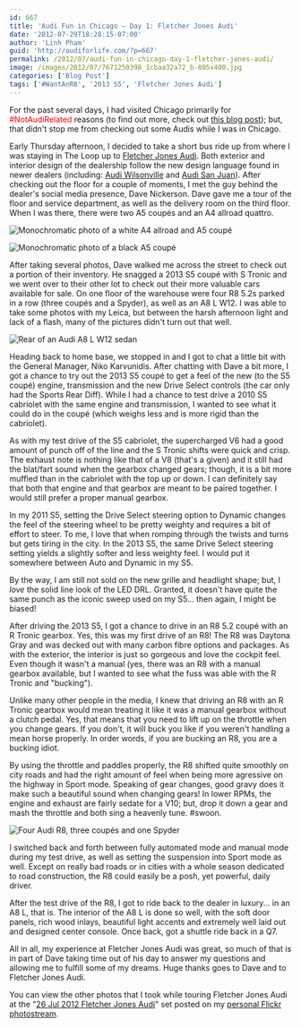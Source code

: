 ```yaml
---
id: 667
title: 'Audi Fun in Chicago – Day 1: Fletcher Jones Audi'
date: '2012-07-29T18:28:15-07:00'
author: 'Linh Pham'
guid: 'http://audiforlife.com/?p=667'
permalink: /2012/07/audi-fun-in-chicago-day-1-fletcher-jones-audi/
image: /images/2012/07/7671250398_1cbaa32a72_b-805x400.jpg
categories: ['Blog Post']
tags: ['#WantAnR8', '2013 S5', 'Fletcher Jones Audi']
---
```


For the past several days, I had visited Chicago primarily for <span style="color: #ff0000;">#NotAudiRelated</span> reasons (to find out more, check out [this blog post](http://blog.wwdt.me/2012/07/attending-a-wwdtm-live-taping-in-chicago/)); but, that didn't stop me from checking out some Audis while I was in Chicago.

Early Thursday afternoon, I decided to take a short bus ride up from where I was staying in The Loop up to [Fletcher Jones Audi](http://www.fjaudi.com/). Both exterior and interior design of the dealership follow the new design language found in newer dealers (including: [Audi Wilsonville](http://www.audiwilsonville.com/) and [Audi San Juan](http://www.audisanjuan.com/)). After checking out the floor for a couple of moments, I met the guy behind the dealer's social media presence, Dave Nickerson. Dave gave me a tour of the floor and service department, as well as the delivery room on the third floor. When I was there, there were two A5 coupés and an A4 allroad quattro.

![Monochromatic photo of a white A4 allroad and A5 coupé](/images/2012/07/L1000001_medium.jpg)

![Monochromatic photo of a black A5 coupé](/images/2012/07/L1000006_medium.jpg)

After taking several photos, Dave walked me across the street to check out a portion of their inventory. He snagged a 2013 S5 coupé with S Tronic and we went over to their other lot to check out their more valuable cars available for sale. On one floor of the warehouse were four R8 5.2s parked in a row (three coupés and a Spyder), as well as an A8 L W12. I was able to take some photos with my Leica, but between the harsh afternoon light and lack of a flash, many of the pictures didn't turn out that well.

![Rear of an Audi A8 L W12 sedan](/images/2012/07/L1000016_medium.jpg)

Heading back to home base, we stopped in and I got to chat a little bit with the General Manager, Niko Karvunidis. After chatting with Dave a bit more, I got a chance to try out the 2013 S5 coupé to get a feel of the new (to the S5 coupé) engine, transmission and the new Drive Select controls (the car only had the Sports Rear Diff). While I had a chance to test drive a 2010 S5 cabriolet with the same engine and transmission, I wanted to see what it could do in the coupé (which weighs less and is more rigid than the cabriolet).

As with my test drive of the S5 cabriolet, the supercharged V6 had a good amount of punch off of the line and the S Tronic shifts were quick and crisp. The exhaust note is nothing like that of a V8 (that's a given) and it still had the blat/fart sound when the gearbox changed gears; though, it is a bit more muffled than in the cabriolet with the top up or down. I can definitely say that both that engine and that gearbox are meant to be paired together. I would still prefer a proper manual gearbox.

In my 2011 S5, setting the Drive Select steering option to Dynamic changes the feel of the steering wheel to be pretty weighty and requires a bit of effort to steer. To me, I love that when romping through the twists and turns but gets tiring in the city. In the 2013 S5, the same Drive Select steering setting yields a slightly softer and less weighty feel. I would put it somewhere between Auto and Dynamic in my S5.

By the way, I am still not sold on the new grille and headlight shape; but, I _love_ the solid line look of the LED DRL. Granted, it doesn't have quite the same punch as the iconic sweep used on my S5... then again, I might be biased!

After driving the 2013 S5, I got a chance to drive in an R8 5.2 coupé with an R Tronic gearbox. Yes, this was my first drive of an R8! The R8 was Daytona Gray and was decked out with many carbon fibre options and packages. As with the exterior, the interior is just so gorgeous and love the cockpit feel. Even though it wasn't a manual (yes, there was an R8 with a manual gearbox available, but I wanted to see what the fuss was able with the R Tronic and "bucking").

Unlike many other people in the media, I knew that driving an R8 with an R Tronic gearbox would mean treating it like it was a manual gearbox without a clutch pedal. Yes, that means that you need to lift up on the throttle when you change gears. If you don't, it will buck you like if you weren't handling a mean horse properly. In order words, if you are bucking an R8, you are a bucking idiot.

By using the throttle and paddles properly, the R8 shifted quite smoothly on city roads and had the right amount of feel when being more agressive on the highway in Sport mode. Speaking of gear changes, good gravy does it make such a beautiful sound when changing gears! In lower RPMs, the engine and exhaust are fairly sedate for a V10; but, drop it down a gear and mash the throttle and both sing a heavenly tune. #swoon.

![Four Audi R8, three coupés and one Spyder](/images/2012/07/L1000011_medium.jpg)

I switched back and forth between fully automated mode and manual mode during my test drive, as well as setting the suspension into Sport mode as well. Except on really bad roads or in cities with a whole season dedicated to road construction, the R8 could easily be a posh, yet powerful, daily driver.

After the test drive of the R8, I got to ride back to the dealer in luxury... in an A8 L, that is. The interior of the A8 L is done so well, with the soft door panels, rich wood inlays, beautiful light accents and extremely well laid out and designed center console. Once back, got a shuttle ride back in a Q7.

All in all, my experience at Fletcher Jones Audi was great, so much of that is in part of Dave taking time out of his day to answer my questions and allowing me to fulfill some of my dreams. Huge thanks goes to Dave and to Fletcher Jones Audi.

You can view the other photos that I took while touring Fletcher Jones Audi at the "[26 Jul 2012 Fletcher Jones Audi](http://www.flickr.com/photos/questionlp/sets/72157630808933764/)" set posted on my [personal Flickr photostream](http://www.flickr.com/photos/questionlp/).
